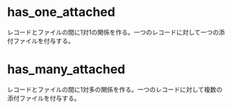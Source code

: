 # has_one_attached
レコードとファイルの間に1対1の関係を作る。一つのレコードに対して一つの添付ファイルを付与する。
# has_many_attached
レコードとファイルの間に1対多の関係を作る。一つのレコードに対して複数の添付ファイルを付与する。
